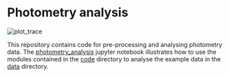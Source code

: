 # Photometry analysis

![plot_trace](/plots/media/plot_trace.png)

This repository contains code for pre-processing and analysing photometry data.  The [photometry_analysis](/code/photometry_analysis.ipynb) jupyter notebook illustrates how to use the modules contained in the [code](/code) directory to analyse the example data in the [data](/data) directory.

